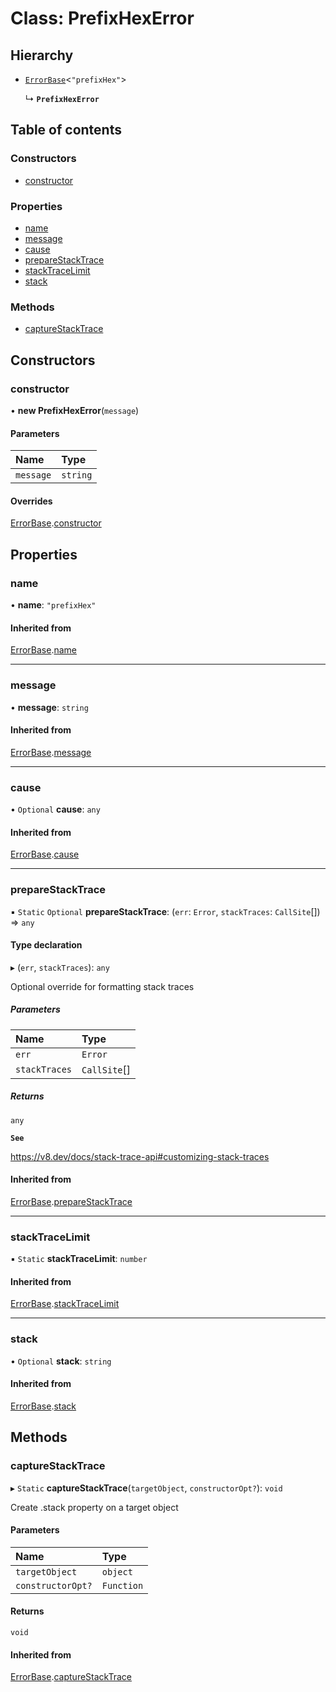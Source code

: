 # Class: PrefixHexError

## Hierarchy

- [`ErrorBase`](ErrorBase.md)\<``"prefixHex"``\>

  ↳ **`PrefixHexError`**

## Table of contents

### Constructors

- [constructor](PrefixHexError.md#constructor)

### Properties

- [name](PrefixHexError.md#name)
- [message](PrefixHexError.md#message)
- [cause](PrefixHexError.md#cause)
- [prepareStackTrace](PrefixHexError.md#preparestacktrace)
- [stackTraceLimit](PrefixHexError.md#stacktracelimit)
- [stack](PrefixHexError.md#stack)

### Methods

- [captureStackTrace](PrefixHexError.md#capturestacktrace)

## Constructors

### constructor

• **new PrefixHexError**(`message`)

#### Parameters

| Name | Type |
| :------ | :------ |
| `message` | `string` |

#### Overrides

[ErrorBase](ErrorBase.md).[constructor](ErrorBase.md#constructor)

## Properties

### name

• **name**: ``"prefixHex"``

#### Inherited from

[ErrorBase](ErrorBase.md).[name](ErrorBase.md#name)

___

### message

• **message**: `string`

#### Inherited from

[ErrorBase](ErrorBase.md).[message](ErrorBase.md#message)

___

### cause

• `Optional` **cause**: `any`

#### Inherited from

[ErrorBase](ErrorBase.md).[cause](ErrorBase.md#cause)

___

### prepareStackTrace

▪ `Static` `Optional` **prepareStackTrace**: (`err`: `Error`, `stackTraces`: `CallSite`[]) => `any`

#### Type declaration

▸ (`err`, `stackTraces`): `any`

Optional override for formatting stack traces

##### Parameters

| Name | Type |
| :------ | :------ |
| `err` | `Error` |
| `stackTraces` | `CallSite`[] |

##### Returns

`any`

**`See`**

https://v8.dev/docs/stack-trace-api#customizing-stack-traces

#### Inherited from

[ErrorBase](ErrorBase.md).[prepareStackTrace](ErrorBase.md#preparestacktrace)

___

### stackTraceLimit

▪ `Static` **stackTraceLimit**: `number`

#### Inherited from

[ErrorBase](ErrorBase.md).[stackTraceLimit](ErrorBase.md#stacktracelimit)

___

### stack

• `Optional` **stack**: `string`

#### Inherited from

[ErrorBase](ErrorBase.md).[stack](ErrorBase.md#stack)

## Methods

### captureStackTrace

▸ `Static` **captureStackTrace**(`targetObject`, `constructorOpt?`): `void`

Create .stack property on a target object

#### Parameters

| Name | Type |
| :------ | :------ |
| `targetObject` | `object` |
| `constructorOpt?` | `Function` |

#### Returns

`void`

#### Inherited from

[ErrorBase](ErrorBase.md).[captureStackTrace](ErrorBase.md#capturestacktrace)
